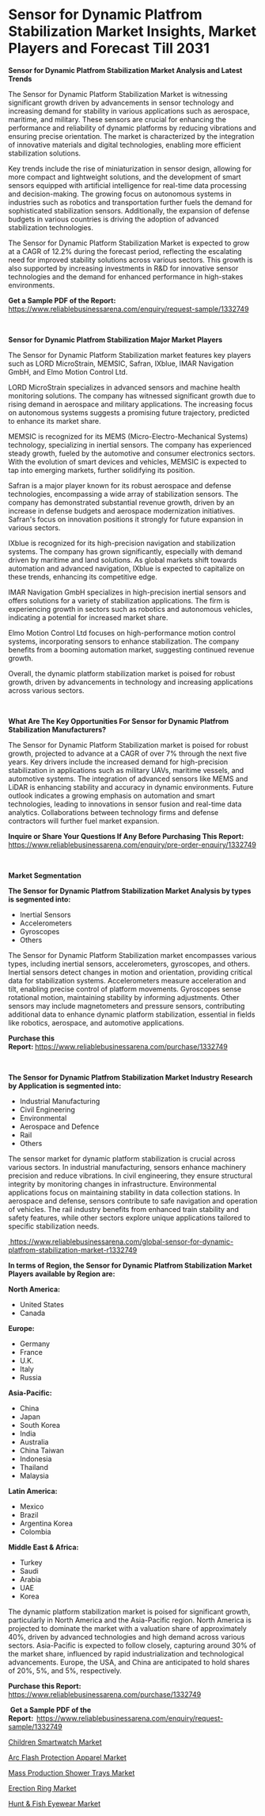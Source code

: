 <p><h1>Sensor for Dynamic Platfrom Stabilization Market Insights, Market Players and Forecast Till 2031</h1></p><p><strong>Sensor for Dynamic Platfrom Stabilization Market Analysis and Latest Trends</strong></p>
<p><p>The Sensor for Dynamic Platform Stabilization Market is witnessing significant growth driven by advancements in sensor technology and increasing demand for stability in various applications such as aerospace, maritime, and military. These sensors are crucial for enhancing the performance and reliability of dynamic platforms by reducing vibrations and ensuring precise orientation. The market is characterized by the integration of innovative materials and digital technologies, enabling more efficient stabilization solutions.</p><p>Key trends include the rise of miniaturization in sensor design, allowing for more compact and lightweight solutions, and the development of smart sensors equipped with artificial intelligence for real-time data processing and decision-making. The growing focus on autonomous systems in industries such as robotics and transportation further fuels the demand for sophisticated stabilization sensors. Additionally, the expansion of defense budgets in various countries is driving the adoption of advanced stabilization technologies.</p><p>The Sensor for Dynamic Platform Stabilization Market is expected to grow at a CAGR of 12.2% during the forecast period, reflecting the escalating need for improved stability solutions across various sectors. This growth is also supported by increasing investments in R&D for innovative sensor technologies and the demand for enhanced performance in high-stakes environments.</p></p>
<p><strong>Get a Sample PDF of the Report:&nbsp;</strong> <a href="https://www.reliablebusinessarena.com/enquiry/request-sample/1332749?utm_campaign=1596&utm_medium=2&utm_source=Github&utm_content=ia&utm_term=13102024&utm_id=sensor-for-dynamic-platfrom-stabilization">https://www.reliablebusinessarena.com/enquiry/request-sample/1332749</a></p>
<p>&nbsp;</p>
<p><strong>Sensor for Dynamic Platfrom Stabilization Major Market Players</strong></p>
<p><p>The Sensor for Dynamic Platform Stabilization market features key players such as LORD MicroStrain, MEMSIC, Safran, IXblue, IMAR Navigation GmbH, and Elmo Motion Control Ltd. </p><p>LORD MicroStrain specializes in advanced sensors and machine health monitoring solutions. The company has witnessed significant growth due to rising demand in aerospace and military applications. The increasing focus on autonomous systems suggests a promising future trajectory, predicted to enhance its market share.</p><p>MEMSIC is recognized for its MEMS (Micro-Electro-Mechanical Systems) technology, specializing in inertial sensors. The company has experienced steady growth, fueled by the automotive and consumer electronics sectors. With the evolution of smart devices and vehicles, MEMSIC is expected to tap into emerging markets, further solidifying its position.</p><p>Safran is a major player known for its robust aerospace and defense technologies, encompassing a wide array of stabilization sensors. The company has demonstrated substantial revenue growth, driven by an increase in defense budgets and aerospace modernization initiatives. Safran's focus on innovation positions it strongly for future expansion in various sectors.</p><p>IXblue is recognized for its high-precision navigation and stabilization systems. The company has grown significantly, especially with demand driven by maritime and land solutions. As global markets shift towards automation and advanced navigation, IXblue is expected to capitalize on these trends, enhancing its competitive edge.</p><p>IMAR Navigation GmbH specializes in high-precision inertial sensors and offers solutions for a variety of stabilization applications. The firm is experiencing growth in sectors such as robotics and autonomous vehicles, indicating a potential for increased market share.</p><p>Elmo Motion Control Ltd focuses on high-performance motion control systems, incorporating sensors to enhance stabilization. The company benefits from a booming automation market, suggesting continued revenue growth.</p><p>Overall, the dynamic platform stabilization market is poised for robust growth, driven by advancements in technology and increasing applications across various sectors.</p></p>
<p>&nbsp;</p>
<p><strong>What Are The Key Opportunities For Sensor for Dynamic Platfrom Stabilization Manufacturers?</strong></p>
<p><p>The Sensor for Dynamic Platform Stabilization market is poised for robust growth, projected to advance at a CAGR of over 7% through the next five years. Key drivers include the increased demand for high-precision stabilization in applications such as military UAVs, maritime vessels, and automotive systems. The integration of advanced sensors like MEMS and LiDAR is enhancing stability and accuracy in dynamic environments. Future outlook indicates a growing emphasis on automation and smart technologies, leading to innovations in sensor fusion and real-time data analytics. Collaborations between technology firms and defense contractors will further fuel market expansion.</p></p>
<p><strong>Inquire or Share Your Questions If Any Before Purchasing This Report:</strong> <a href="https://www.reliablebusinessarena.com/enquiry/pre-order-enquiry/1332749?utm_campaign=1596&utm_medium=2&utm_source=Github&utm_content=ia&utm_term=13102024&utm_id=sensor-for-dynamic-platfrom-stabilization">https://www.reliablebusinessarena.com/enquiry/pre-order-enquiry/1332749</a></p>
<p>&nbsp;</p>
<p><strong>Market Segmentation</strong></p>
<p><strong>The Sensor for Dynamic Platfrom Stabilization Market Analysis by types is segmented into:</strong></p>
<p><ul><li>Inertial Sensors</li><li>Accelerometers</li><li>Gyroscopes</li><li>Others</li></ul></p>
<p><p>The Sensor for Dynamic Platform Stabilization market encompasses various types, including inertial sensors, accelerometers, gyroscopes, and others. Inertial sensors detect changes in motion and orientation, providing critical data for stabilization systems. Accelerometers measure acceleration and tilt, enabling precise control of platform movements. Gyroscopes sense rotational motion, maintaining stability by informing adjustments. Other sensors may include magnetometers and pressure sensors, contributing additional data to enhance dynamic platform stabilization, essential in fields like robotics, aerospace, and automotive applications.</p></p>
<p><strong>Purchase this Report:&nbsp;</strong><a href="https://www.reliablebusinessarena.com/purchase/1332749?utm_campaign=1596&utm_medium=2&utm_source=Github&utm_content=ia&utm_term=13102024&utm_id=sensor-for-dynamic-platfrom-stabilization">https://www.reliablebusinessarena.com/purchase/1332749</a></p>
<p>&nbsp;</p>
<p><strong>The Sensor for Dynamic Platfrom Stabilization Market Industry Research by Application is segmented into:</strong></p>
<p><ul><li>Industrial Manufacturing</li><li>Civil Engineering</li><li>Environmental</li><li>Aerospace and Defence</li><li>Rail</li><li>Others</li></ul></p>
<p><p>The sensor market for dynamic platform stabilization is crucial across various sectors. In industrial manufacturing, sensors enhance machinery precision and reduce vibrations. In civil engineering, they ensure structural integrity by monitoring changes in infrastructure. Environmental applications focus on maintaining stability in data collection stations. In aerospace and defense, sensors contribute to safe navigation and operation of vehicles. The rail industry benefits from enhanced train stability and safety features, while other sectors explore unique applications tailored to specific stabilization needs.</p></p>
<p><a href="https://www.reliablebusinessarena.com/global-sensor-for-dynamic-platfrom-stabilization-market-r1332749?utm_campaign=1596&utm_medium=2&utm_source=Github&utm_content=ia&utm_term=13102024&utm_id=sensor-for-dynamic-platfrom-stabilization">&nbsp;https://www.reliablebusinessarena.com/global-sensor-for-dynamic-platfrom-stabilization-market-r1332749</a></p>
<p><strong>In terms of Region, the Sensor for Dynamic Platfrom Stabilization Market Players available by Region are:</strong></p>
<p>
    <p> <strong> North America: </strong>
        <ul>
            <li>United States</li>
            <li>Canada</li>
        </ul>
        </p> 
    <p> <strong> Europe: </strong>
        <ul>
            <li>Germany</li>
            <li>France</li>
            <li>U.K.</li>
            <li>Italy</li>
            <li>Russia</li>
        </ul>
        </p> 
    <p> <strong> Asia-Pacific: </strong>
        <ul>
            <li>China</li>
            <li>Japan</li>
            <li>South Korea</li>
            <li>India</li>
            <li>Australia</li>
            <li>China Taiwan</li>
            <li>Indonesia</li>
            <li>Thailand</li>
            <li>Malaysia</li>
        </ul>
        </p> 
    <p> <strong> Latin America: </strong>
        <ul>
            <li>Mexico</li>
            <li>Brazil</li>
            <li>Argentina Korea</li>
            <li>Colombia</li>
        </ul>
        </p> 
    <p> <strong> Middle East & Africa: </strong>
        <ul>
            <li>Turkey</li>
            <li>Saudi</li>
            <li>Arabia</li>
            <li>UAE</li>
            <li>Korea</li>
        </ul>
    </p>
    </p>
<p><p>The dynamic platform stabilization market is poised for significant growth, particularly in North America and the Asia-Pacific region. North America is projected to dominate the market with a valuation share of approximately 40%, driven by advanced technologies and high demand across various sectors. Asia-Pacific is expected to follow closely, capturing around 30% of the market share, influenced by rapid industrialization and technological advancements. Europe, the USA, and China are anticipated to hold shares of 20%, 5%, and 5%, respectively.</p></p>
<p><strong>Purchase this Report: </strong><a href="https://www.reliablebusinessarena.com/purchase/1332749?utm_campaign=1596&utm_medium=2&utm_source=Github&utm_content=ia&utm_term=13102024&utm_id=sensor-for-dynamic-platfrom-stabilization">https://www.reliablebusinessarena.com/purchase/1332749</a></p>
<p>&nbsp;<strong>Get a Sample PDF of the Report:&nbsp;&nbsp;</strong><a href="https://www.reliablebusinessarena.com/enquiry/request-sample/1332749?utm_campaign=1596&utm_medium=2&utm_source=Github&utm_content=ia&utm_term=13102024&utm_id=sensor-for-dynamic-platfrom-stabilization">https://www.reliablebusinessarena.com/enquiry/request-sample/1332749</a></p>
<p><strong></strong></p>
<p><p><a href="https://www.linkedin.com/pulse/exploring-children-smartwatch-market-dynamics-global-trends-zf1ic?utm_campaign=1596&utm_medium=2&utm_source=Github&utm_content=ia&utm_term=13102024&utm_id=sensor-for-dynamic-platfrom-stabilization">Children Smartwatch Market</a></p><p><a href="https://www.linkedin.com/pulse/charting-future-comprehensive-analysis-global-arc-flash-protection-zf35e?utm_campaign=1596&utm_medium=2&utm_source=Github&utm_content=ia&utm_term=13102024&utm_id=sensor-for-dynamic-platfrom-stabilization">Arc Flash Protection Apparel Market</a></p><p><a href="https://www.linkedin.com/pulse/mass-production-shower-trays-market-size-growth-industry-analysis-hpeze?utm_campaign=1596&utm_medium=2&utm_source=Github&utm_content=ia&utm_term=13102024&utm_id=sensor-for-dynamic-platfrom-stabilization">Mass Production Shower Trays Market</a></p><p><a href="https://www.linkedin.com/pulse/how-regions-adapting-erection-ring-market-global-trends-overview-qrnac?utm_campaign=1596&utm_medium=2&utm_source=Github&utm_content=ia&utm_term=13102024&utm_id=sensor-for-dynamic-platfrom-stabilization">Erection Ring Market</a></p><p><a href="https://www.linkedin.com/pulse/global-hunt-fish-eyewear-market-opportunities-challenges2024-gfpre?utm_campaign=1596&utm_medium=2&utm_source=Github&utm_content=ia&utm_term=13102024&utm_id=sensor-for-dynamic-platfrom-stabilization">Hunt & Fish Eyewear Market</a></p></p>
